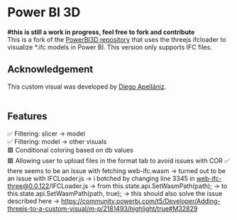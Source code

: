 # Power BI 3D
**#this is still a work in progress, feel free to fork and contribute**
<br>
This is a fork of the [PowerBI3D repository](https://github.com/diego-apellaniz/PowerBI3D) that uses the threejs ifcloader to visualize *.ifc models in Power BI.
This version only supports IFC files.

## Acknowledgement
This custom visual was developed by [Diego Apellániz](https://github.com/diego-apellaniz/PowerBI3D).<br/> <br/> 

## Features
✅ Filtering: slicer -> model  
✅ Filtering: model -> other visuals  
🟩 Conditional coloring based on db values  
🟩 Allowing user to upload files in the format tab to avoid issues with COR
✅ there seems to be an issue with fetching web-ifc.wasm 
    -> turned out to be an issue with IFCLoader.js
    -> i botched by changing line 3345 in web-ifc-three@0.0.122/IFCLoader.js
    -> from  this.state.api.SetWasmPath(path);
    -> to    this.state.api.SetWasmPath(path, true);
    -> this should also solve the issue described here 
    -> https://community.powerbi.com/t5/Developer/Adding-threejs-to-a-custom-visual/m-p/2181493/highlight/true#M32829
    

